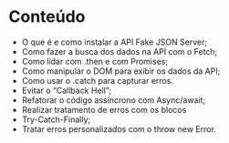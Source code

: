 # Conteúdo

- O que é e como instalar a API Fake JSON Server;
- Como fazer a busca dos dados na API com o Fetch;
- Como lidar com .then e com Promises;
- Como manipular o DOM para exibir os dados da API;
- Como usar o .catch para capturar erros.
- Evitar o “Callback Hell”;
- Refatorar o código assíncrono com Async/await;
- Realizar tratamento de erros com os blocos
- Try-Catch-Finally;
- Tratar erros personalizados com o throw new Error.
